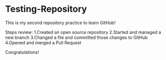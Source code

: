 # Testing-Repository
This is my second repository practice to learn GitHub!

Steps review:
1.Created an open source repository
2.Started and managed a new branch
3.Changed a file and committed those changes to GitHub
4.Opened and merged a Pull Request



Congratulations!
